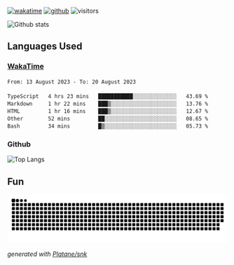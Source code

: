 [![wakatime](https://wakatime.com/badge/user/82c377cd-a54c-404c-b7df-177b313ca539.svg)](https://wakatime.com/@82c377cd-a54c-404c-b7df-177b313ca539)
[![github](https://img.shields.io/github/followers/xinthose?logo=github&style=plastic)](https://github.com/alanhamlett?tab=followers)
![visitors](https://visitor-badge.glitch.me/badge?page_id=xinthose&left_color=green&right_color=red)

![Github stats](https://github-readme-stats.vercel.app/api?username=xinthose&show_icons=true&theme=radical&count_private=true)

## Languages Used

### [WakaTime](https://wakatime.com/)
<!--START_SECTION:waka-->

```txt
From: 13 August 2023 - To: 20 August 2023

TypeScript   4 hrs 23 mins   ███████████░░░░░░░░░░░░░░   43.69 %
Markdown     1 hr 22 mins    ███▒░░░░░░░░░░░░░░░░░░░░░   13.76 %
HTML         1 hr 16 mins    ███▒░░░░░░░░░░░░░░░░░░░░░   12.67 %
Other        52 mins         ██░░░░░░░░░░░░░░░░░░░░░░░   08.65 %
Bash         34 mins         █▒░░░░░░░░░░░░░░░░░░░░░░░   05.73 %
```

<!--END_SECTION:waka-->

### Github

![Top Langs](https://github-readme-stats.vercel.app/api/top-langs/?username=xinthose)

## Fun
![github contribution grid snake animation](https://raw.githubusercontent.com/xinthose/xinthose/output/github-contribution-grid-snake.svg)

_generated with [Platane/snk](https://github.com/Platane/snk)_
